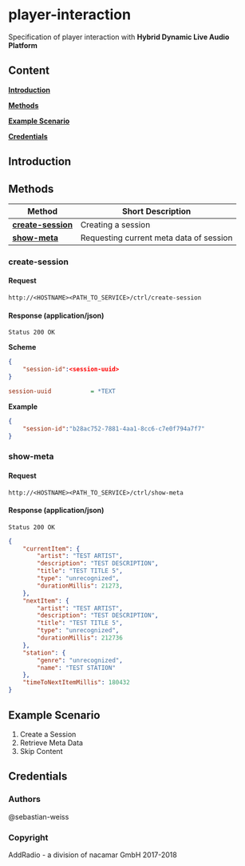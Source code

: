 # player-interaction
Specification of player interaction with **Hybrid Dynamic Live Audio Platform**

## Content
[**Introduction**](#introduction)

[**Methods**](#methods)

[**Example Scenario**](#example-scenario)

[**Credentials**](#credentials)

## Introduction

## Methods
Method  | Short Description
------------- | -------------
[**create-session**](#create-session)  | Creating a session
[**show-meta**](#show-meta)  | Requesting current meta data of session

### create-session
#### Request
```http
http://<HOSTNAME><PATH_TO_SERVICE>/ctrl/create-session
```

#### Response **(application/json)**
```http
Status 200 OK
```

**Scheme**
```json
{
    "session-id":<session-uuid>
}
```
```ini
session-uuid           = *TEXT
```
**Example**
```json
{
    "session-id":"b28ac752-7881-4aa1-8cc6-c7e0f794a7f7"
}
```
### show-meta
#### Request
```http
http://<HOSTNAME><PATH_TO_SERVICE>/ctrl/show-meta
```

#### Response **(application/json)**
```http
Status 200 OK
```
```json
{
    "currentItem": {
        "artist": "TEST ARTIST",
        "description": "TEST DESCRIPTION",
        "title": "TEST TITLE 5",
        "type": "unrecognized",
        "durationMillis": 21273,
    },
    "nextItem": {
        "artist": "TEST ARTIST",
        "description": "TEST DESCRIPTION",
        "title": "TEST TITLE 5",
        "type": "unrecognized",
        "durationMillis": 212736
    },
    "station": {
        "genre": "unrecognized",
        "name": "TEST STATION"
    },
    "timeToNextItemMillis": 180432
}
```
## Example Scenario

1. Create a Session
2. Retrieve Meta Data
3. Skip Content

## Credentials
### Authors
@sebastian-weiss

### Copyright
AddRadio - a division of nacamar GmbH 2017-2018
